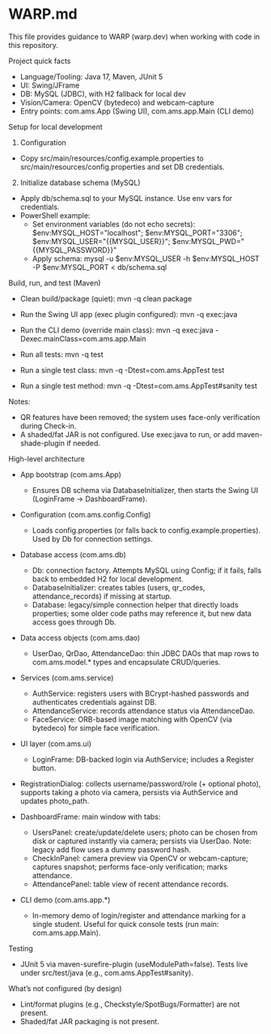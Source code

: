 # WARP.md

This file provides guidance to WARP (warp.dev) when working with code in this repository.

Project quick facts
- Language/Tooling: Java 17, Maven, JUnit 5
- UI: Swing/JFrame
- DB: MySQL (JDBC), with H2 fallback for local dev
- Vision/Camera: OpenCV (bytedeco) and webcam-capture
- Entry points: com.ams.App (Swing UI), com.ams.app.Main (CLI demo)

Setup for local development
1) Configuration
- Copy src/main/resources/config.example.properties to src/main/resources/config.properties and set DB credentials.

2) Initialize database schema (MySQL)
- Apply db/schema.sql to your MySQL instance. Use env vars for credentials.
- PowerShell example:
  - Set environment variables (do not echo secrets):
    $env:MYSQL_HOST="localhost"; $env:MYSQL_PORT="3306"; $env:MYSQL_USER="{{MYSQL_USER}}"; $env:MYSQL_PWD="{{MYSQL_PASSWORD}}"
  - Apply schema:
    mysql -u $env:MYSQL_USER -h $env:MYSQL_HOST -P $env:MYSQL_PORT < db/schema.sql

Build, run, and test (Maven)
- Clean build/package (quiet):
  mvn -q clean package

- Run the Swing UI app (exec plugin configured):
  mvn -q exec:java

- Run the CLI demo (override main class):
  mvn -q exec:java -Dexec.mainClass=com.ams.app.Main

- Run all tests:
  mvn -q test

- Run a single test class:
  mvn -q -Dtest=com.ams.AppTest test

- Run a single test method:
  mvn -q -Dtest=com.ams.AppTest#sanity test

Notes:
- QR features have been removed; the system uses face-only verification during Check-in.
- A shaded/fat JAR is not configured. Use exec:java to run, or add maven-shade-plugin if needed.

High-level architecture
- App bootstrap (com.ams.App)
  - Ensures DB schema via DatabaseInitializer, then starts the Swing UI (LoginFrame -> DashboardFrame).

- Configuration (com.ams.config.Config)
  - Loads config.properties (or falls back to config.example.properties). Used by Db for connection settings.

- Database access (com.ams.db)
  - Db: connection factory. Attempts MySQL using Config; if it fails, falls back to embedded H2 for local development.
  - DatabaseInitializer: creates tables (users, qr_codes, attendance_records) if missing at startup.
  - Database: legacy/simple connection helper that directly loads properties; some older code paths may reference it, but new data access goes through Db.

- Data access objects (com.ams.dao)
  - UserDao, QrDao, AttendanceDao: thin JDBC DAOs that map rows to com.ams.model.* types and encapsulate CRUD/queries.

- Services (com.ams.service)
  - AuthService: registers users with BCrypt-hashed passwords and authenticates credentials against DB.
  - AttendanceService: records attendance status via AttendanceDao.
  - FaceService: ORB-based image matching with OpenCV (via bytedeco) for simple face verification.

- UI layer (com.ams.ui)
  - LoginFrame: DB-backed login via AuthService; includes a Register button.
- RegistrationDialog: collects username/password/role (+ optional photo), supports taking a photo via camera, persists via AuthService and updates photo_path.
- DashboardFrame: main window with tabs:
  - UsersPanel: create/update/delete users; photo can be chosen from disk or captured instantly via camera; persists via UserDao. Note: legacy add flow uses a dummy password hash.
  - CheckInPanel: camera preview via OpenCV or webcam-capture; captures snapshot; performs face-only verification; marks attendance.
  - AttendancePanel: table view of recent attendance records.

- CLI demo (com.ams.app.*)
  - In-memory demo of login/register and attendance marking for a single student. Useful for quick console tests (run main: com.ams.app.Main).

Testing
- JUnit 5 via maven-surefire-plugin (useModulePath=false). Tests live under src/test/java (e.g., com.ams.AppTest#sanity).

What’s not configured (by design)
- Lint/format plugins (e.g., Checkstyle/SpotBugs/Formatter) are not present.
- Shaded/fat JAR packaging is not present.
